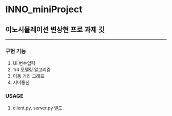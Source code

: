 # INNO_miniProject
## 이노시뮬레이션 변상현 프로 과제 깃
-----
### 구현 기능
1. UI 변수입력
2. 1/4 모델링 알고리즘
3. 이동 거리 그래프
4. 서버통신

### USAGE
1. client.py, server.py 빌드